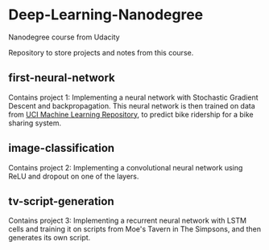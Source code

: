 # Deep-Learning-Nanodegree
Nanodegree course from Udacity

Repository to store projects and notes from this course.

## first-neural-network 
Contains project 1:
Implementing a neural network with Stochastic Gradient Descent and backpropagation. This neural network is then trained on data from [UCI Machine Learning Repository](https://archive.ics.uci.edu/ml/datasets/Bike+Sharing+Dataset), to predict bike ridership for a bike sharing system.

## image-classification
Contains project 2:
Implementing a convolutional neural network using ReLU and dropout on one of the layers.

## tv-script-generation
Contains project 3:
Implementing a recurrent neural network with LSTM cells and training it on scripts from Moe's Tavern in The Simpsons, and then generates its own script.

